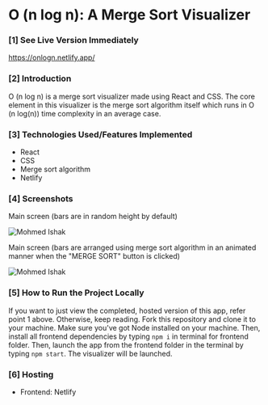 
# O (n log n): A Merge Sort Visualizer

### [1] See Live Version Immediately
https://onlogn.netlify.app/

### [2] Introduction
O (n log n) is a merge sort visualizer made using React and CSS. The core element in this visualizer is the merge sort algorithm itself which runs in O (n log(n)) time complexity in an average case.

### [3] Technologies Used/Features Implemented
* React
* CSS
* Merge sort algorithm
* Netlify 

### [4] Screenshots
Main screen (bars are in random height by default)

![Mohmed Ishak](https://user-images.githubusercontent.com/52876913/124313698-cf5c0a80-dba3-11eb-8412-3ff60621aa4a.png)

Main screen (bars are arranged using merge sort algorithm in an animated manner when the "MERGE SORT" button is clicked)

![Mohmed Ishak](https://user-images.githubusercontent.com/52876913/124313815-fca8b880-dba3-11eb-94ee-f6eef5e000f0.png)

### [5] How to Run the Project Locally
If you want to just view the completed, hosted version of this app, refer point 1 above. Otherwise, keep reading. Fork this repository and clone it to your machine. Make sure you've got Node installed on your machine. Then, install all frontend dependencies by typing ```npm i``` in terminal for frontend folder. Then, launch the app from the frontend folder in the terminal by typing ```npm start```. The visualizer will be launched.  

### [6] Hosting
* Frontend: Netlify
